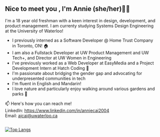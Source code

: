 ## Nice to meet you , I'm Annie (she/her)👋🏻

I'm a 18 year old freshman with a keen interest in design, development, and product management. I am currenty studying Systems Design Engineering at the University of Waterloo!

- I previously interned as a Software Developer @ Home Trust Company in Toronto, ON! 🏠
- I am also a Fullstack Developer at UW Product Management and UW Tech+, and Director at UW Women in Engineering  
- I've previously worked as a Web Developer at EasyMedia and a Project Development Intern at Hatch Coding 🐣         
- I'm passionate about bridging the gender gap and advocating for underpresented communities in tech         
- I'm fluent in English and Mandarin!                                                                                                                      
- I love nature and particularly enjoy walking around various gardens and parks 🌼


📫 Here's how you can reach me!                                                                                                                                            
LinkedIn: https://www.linkedin.com/in/anniecai2004                                                                                                                         
Email: ajcai@uwaterloo.ca

##
                                                                                                                                                                         
[![Top Langs](https://github-readme-stats.vercel.app/api/top-langs/?username=aanxniee&layout=compact&theme=swift&show_icons=true)](https://github.com/aanxniee/github-readme-stats)



